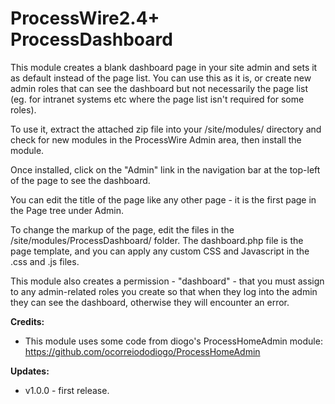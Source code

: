 # ProcessWire2.4+ ProcessDashboard

This module creates a blank dashboard page in your site admin and sets it as default instead of the page list. You can use this as it is, or create new admin roles that can see the dashboard but not necessarily the page list (eg. for intranet systems etc where the page list isn't required for some roles).

To use it, extract the attached zip file into your /site/modules/ directory and check for new modules in the ProcessWire Admin area, then install the module.

Once installed, click on the "Admin" link in the navigation bar at the top-left of the page to see the dashboard.

You can edit the title of the page like any other page - it is the first page in the Page tree under Admin.

To change the markup of the page, edit the files in the /site/modules/ProcessDashboard/ folder. The dashboard.php file is the page template, and you can apply any custom CSS and Javascript in the .css and .js files.

This module also creates a permission - "dashboard" - that you must assign to any admin-related roles you create so that when they log into the admin they can see the dashboard, otherwise they will encounter an error.

__Credits:__

* This module uses some code from diogo's ProcessHomeAdmin module: https://github.com/ocorreiododiogo/ProcessHomeAdmin

__Updates:__

* v1.0.0 - first release.
